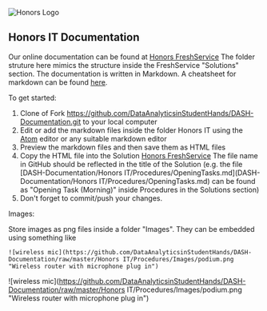 ![Honors Logo](https://github.com/DataAnalyticsinStudentHands/DASH-Documentation/blob/master/assets/img/honors.png)

## Honors IT Documentation

Our online documentation can be found at [Honors FreshService](http://honorscollege.freshservice.com) The folder struture here mimics the structure inside the FreshService "Solutions" section. The documentation is written in Markdown. A cheatsheet for markdown can be found [here](https://github.com/adam-p/markdown-here/wiki/Markdown-Cheatsheet).

To get started:

1. Clone of Fork https://github.com/DataAnalyticsinStudentHands/DASH-Documentation.git to your local computer
2. Edit or add the markdown files inside the folder Honors IT using the [Atom](https://atom.io/) editor or any suitable markdown editor
3. Preview the markdown files and then save them as HTML files
4. Copy the HTML file into the Solution [Honors FreshService](http://honorscollege.freshservice.com) The file name in GitHub should be reflected in the title of the Solution (e.g. the file [DASH-Documentation/Honors IT/Procedures/OpeningTasks.md](DASH-Documentation/Honors IT/Procedures/OpeningTasks.md) can be found as "Opening Task (Morning)" inside Procedures in the Solutions section)
5. Don't forget to commit/push your changes.



Images:

Store images as png files inside a folder "Images". They can be embedded using something like
```
![wireless mic](https://github.com/DataAnalyticsinStudentHands/DASH-Documentation/raw/master/Honors IT/Procedures/Images/podium.png
"Wireless router with microphone plug in")
```
![wireless mic](https://github.com/DataAnalyticsinStudentHands/DASH-Documentation/raw/master/Honors IT/Procedures/Images/podium.png
"Wireless router with microphone plug in")

[](http://hc-storage.cougarnet.uh.edu:5000/webman/index.cgi)
